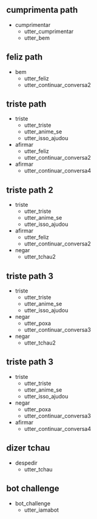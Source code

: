 ## cumprimenta path
* cumprimentar
  - utter_cumprimentar
  - utter_bem

## feliz path
* bem
  - utter_feliz
  - utter_continuar_conversa2

## triste path
* triste
  - utter_triste
  - utter_anime_se
  - utter_isso_ajudou
* afirmar
  - utter_feliz
  - utter_continuar_conversa2
* afirmar
  - utter_continuar_conversa4

## triste path 2
* triste
  - utter_triste
  - utter_anime_se
  - utter_isso_ajudou
* afirmar
  - utter_feliz
  - utter_continuar_conversa2
* negar
  - utter_tchau2

## triste path 3
* triste
  - utter_triste
  - utter_anime_se
  - utter_isso_ajudou
* negar
  - utter_poxa
  - utter_continuar_conversa3
* negar
  - utter_tchau2

## triste path 3
* triste
  - utter_triste
  - utter_anime_se
  - utter_isso_ajudou
* negar
  - utter_poxa
  - utter_continuar_conversa3
* afirmar
  - utter_continuar_conversa4

## dizer tchau
* despedir
  - utter_tchau

## bot challenge
* bot_challenge
  - utter_iamabot
